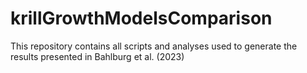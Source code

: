 # krillGrowthModelsComparison
This repository contains all scripts and analyses used to generate the results presented in Bahlburg et al. (2023)
